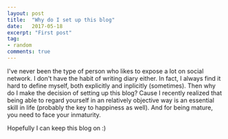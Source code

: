 ```yaml
---
layout: post
title:  "Why do I set up this blog"
date:   2017-05-18
excerpt: "First post"
tag:
- random
comments: true
---
```


I've never been the type of person who likes to expose a lot on social network. I don't have the habit of writing diary either. In fact, I always find it hard to define myself, both explicitly and inplicitly (sometimes). Then why do I make the decision of setting up this blog? Cause I recently realized that being able to regard yourself in an relatively objective way is an essential skill in life (probably the key to happiness as well). And for being mature, you need to face your inmaturity. 

Hopefully I can keep this blog on :)
